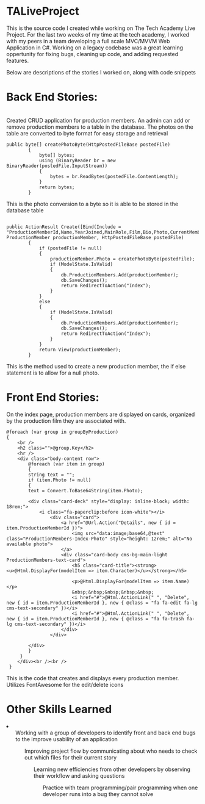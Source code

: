 # TALiveProject
This is the source code I created while working on The Tech Academy Live Project. For the last two weeks of my time at the tech academy, I worked with my peers in a team developing a full scale MVC/MVVM Web Application in C#. Working on a legacy codebase was a great learning oppertunity for fixing bugs, cleaning up code, and adding requested features.

Below are descriptions of the stories I worked on, along with code snippets

<h1>Back End Stories: </h1><br>
Created CRUD application for production members. An admin can add or remove production members to a table in the database. The photos on the table are converted to byte format for easy storage and retrieval

```
public byte[] createPhotoByte(HttpPostedFileBase postedFile)
        {
            byte[] bytes;
            using (BinaryReader br = new BinaryReader(postedFile.InputStream))
            {
                bytes = br.ReadBytes(postedFile.ContentLength);
            }
            return bytes;
        }

```
This is the photo conversion to a byte so it is able to be stored in the database table

```

public ActionResult Create([Bind(Include = "ProductionMemberId,Name,YearJoined,MainRole,Film,Bio,Photo,CurrentMember,Character,CastYearLeft,DebutYearLeft")] ProductionMember productionMember, HttpPostedFileBase postedFile)
        {
            if (postedFile != null)
            {
                productionMember.Photo = createPhotoByte(postedFile);
                if (ModelState.IsValid)
                {
                    db.ProductionMembers.Add(productionMember);
                    db.SaveChanges();
                    return RedirectToAction("Index");
                }
            }
            else
            {
                if (ModelState.IsValid)
                {
                    db.ProductionMembers.Add(productionMember);
                    db.SaveChanges();
                    return RedirectToAction("Index");
                }
            }
            return View(productionMember);
        }

```
This is the method used to create a new production member, the if else statement is to allow for a null photo.

<h1>Front End Stories: </h1>
On the index page, production members are displayed on cards, organized by the production film they are associated with.

```
@foreach (var group in groupByProduction)
{
    <br />
    <h2 class="">@group.Key</h2>
    <hr />
    <div class="body-content row">
        @foreach (var item in group)
        {
        string text = "";
        if (item.Photo != null)
        {
        text = Convert.ToBase64String(item.Photo);

        <div class="card-deck" style="display: inline-block; width: 18rem;">
            <i class="fa-paperclip:before icon-white"></i>
                <div class="card">
                    <a href="@Url.Action("Details", new { id = item.ProductionMemberId })">
                        <img src="data:image;base64,@text" class="ProductionMembers-Index-Photo" style="height: 12rem;" alt="No available photo">
                    </a>
                    <div class="card-body cms-bg-main-light ProductionMembers-text-card">
                        <h5 class="card-title"><strong><u>@Html.DisplayFor(modelItem => item.Character)</u></strong></h5>

                        <p>@Html.DisplayFor(modelItem => item.Name)</p>
                        &nbsp;&nbsp;&nbsp;&nbsp;&nbsp;
                        <i href="#">@Html.ActionLink(" ", "Delete", new { id = item.ProductionMemberId }, new { @class = "fa fa-edit fa-lg cms-text-secondary" })</i>
                        <i href="#">@Html.ActionLink(" ", "Delete", new { id = item.ProductionMemberId }, new { @class = "fa fa-trash fa-lg cms-text-secondary" })</i>
                    </div>
                </div>
           
        </div>
        }
     } 
    </div><br /><br />
 }

```
This is the code that creates and displays every production member. Utilizes FontAwesome for the edit/delete icons


<h1>Other Skills Learned</h1>
<li>
<ul>Working with a group of developers to identify front and back end bugs to the improve usability of an application
<ul>Improving project flow by communicating about who needs to check out which files for their current story
<ul>Learning new efficiencies from other developers by observing their workflow and asking questions
<ul>Practice with team programming/pair programming when one developer runs into a bug they cannot solve
